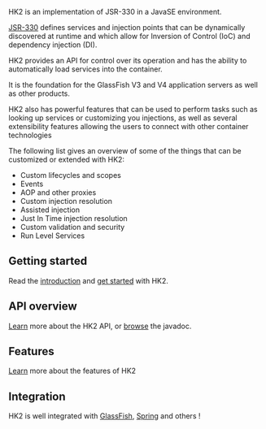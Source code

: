 [//]: # " DO NOT ALTER OR REMOVE COPYRIGHT NOTICES OR THIS HEADER. "
[//]: # "  "
[//]: # " Copyright (c) 2013-2017 Oracle and/or its affiliates. All rights reserved. "
[//]: # "  "
[//]: # " The contents of this file are subject to the terms of either the GNU "
[//]: # " General Public License Version 2 only (''GPL'') or the Common Development "
[//]: # " and Distribution License(''CDDL'') (collectively, the ''License'').  You "
[//]: # " may not use this file except in compliance with the License.  You can "
[//]: # " obtain a copy of the License at "
[//]: # " https://oss.oracle.com/licenses/CDDL+GPL-1.1 "
[//]: # " or LICENSE.txt.  See the License for the specific "
[//]: # " language governing permissions and limitations under the License. "
[//]: # "  "
[//]: # " When distributing the software, include this License Header Notice in each "
[//]: # " file and include the License file at LICENSE.txt. "
[//]: # "  "
[//]: # " GPL Classpath Exception: "
[//]: # " Oracle designates this particular file as subject to the ''Classpath'' "
[//]: # " exception as provided by Oracle in the GPL Version 2 section of the License "
[//]: # " file that accompanied this code. "
[//]: # "  "
[//]: # " Modifications: "
[//]: # " If applicable, add the following below the License Header, with the fields "
[//]: # " enclosed by brackets [] replaced by your own identifying information: "
[//]: # " ''Portions Copyright [year] [name of copyright owner]'' "
[//]: # "  "
[//]: # " Contributor(s): "
[//]: # " If you wish your version of this file to be governed by only the CDDL or "
[//]: # " only the GPL Version 2, indicate your decision by adding ''[Contributor] "
[//]: # " elects to include this software in this distribution under the [CDDL or GPL "
[//]: # " Version 2] license.''  If you don't indicate a single choice of license, a "
[//]: # " recipient has the option to distribute your version of this file under "
[//]: # " either the CDDL, the GPL Version 2 or to extend the choice of license to "
[//]: # " its licensees as provided above.  However, if you add GPL Version 2 code "
[//]: # " and therefore, elected the GPL Version 2 license, then the option applies "
[//]: # " only if the new code is made subject to such option by the copyright "
[//]: # " holder. "

HK2 is an implementation of JSR-330 in a JavaSE environment.

[JSR-330](http://jcp.org/aboutJava/communityprocess/final/jsr330/) defines services and injection points that can be dynamically discovered at runtime and which allow for Inversion of Control (IoC) and dependency injection (DI).

HK2 provides an API for control over its operation and has the ability to automatically load services into the container.

It is the foundation for the GlassFish V3 and V4 application servers as well as other products.

HK2 also has powerful features that can be used to perform tasks such as looking up services or customizing you injections, as well as several extensibility features allowing the users to connect with other container technologies

The following list gives an overview of some of the things that can be customized or extended with HK2:
- Custom lifecycles and scopes
- Events
- AOP and other proxies
- Custom injection resolution
- Assisted injection
- Just In Time injection resolution
- Custom validation and security
- Run Level Services


Getting started
----------------

Read the [introduction](introduction.html) and [get started](getting-started.html) with HK2.


API overview
------------

[Learn](api-overview.html) more about the HK2 API, or [browse](apidocs/index.html) the javadoc.


Features
--------

[Learn](extensibility.html) more about the features of HK2


Integration
-----------

HK2 is well integrated with [GlassFish](http://glassfish.org), [Spring](http://www.springsource.org) and others !
